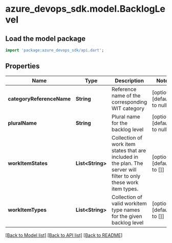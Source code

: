 # azure_devops_sdk.model.BacklogLevel

## Load the model package
```dart
import 'package:azure_devops_sdk/api.dart';
```

## Properties
Name | Type | Description | Notes
------------ | ------------- | ------------- | -------------
**categoryReferenceName** | **String** | Reference name of the corresponding WIT category | [optional] [default to null]
**pluralName** | **String** | Plural name for the backlog level | [optional] [default to null]
**workItemStates** | **List&lt;String&gt;** | Collection of work item states that are included in the plan. The server will filter to only these work item types. | [optional] [default to []]
**workItemTypes** | **List&lt;String&gt;** | Collection of valid workitem type names for the given backlog level | [optional] [default to []]

[[Back to Model list]](../README.md#documentation-for-models) [[Back to API list]](../README.md#documentation-for-api-endpoints) [[Back to README]](../README.md)


